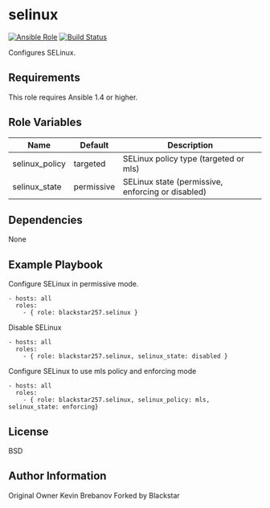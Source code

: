 selinux
=======

[![Ansible Role](https://img.shields.io/badge/role-blackstar257.selinux-blue.svg)](https://galaxy.ansible.com/blackstar257/selinux/)
[![Build Status](https://travis-ci.org/blackstar257/ansible-selinux.svg?branch=master)](https://travis-ci.org/blackstar257/ansible-selinux)

Configures SELinux.

Requirements
------------

This role requires Ansible 1.4 or higher.

Role Variables
--------------

| Name           | Default    | Description                                       |
|----------------|------------|---------------------------------------------------|
| selinux_policy | targeted   | SELinux policy type (targeted or mls)             |
| selinux_state  | permissive | SELinux state (permissive, enforcing or disabled) |

Dependencies
------------

None

Example Playbook
----------------

Configure SELinux in permissive mode.
```
- hosts: all
  roles:
    - { role: blackstar257.selinux }
```

Disable SELinux
```
- hosts: all
  roles:
    - { role: blackstar257.selinux, selinux_state: disabled }
```

Configure SELinux to use mls policy and enforcing mode
```
- hosts: all
  roles:
    - { role: blackstar257.selinux, selinux_policy: mls, selinux_state: enforcing}
```

License
-------

BSD

Author Information
------------------

Original Owner Kevin Brebanov
Forked by Blackstar
